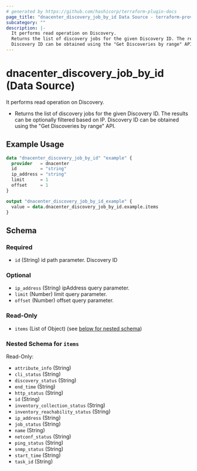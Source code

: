 ```yaml
---
# generated by https://github.com/hashicorp/terraform-plugin-docs
page_title: "dnacenter_discovery_job_by_id Data Source - terraform-provider-dnacenter"
subcategory: ""
description: |-
  It performs read operation on Discovery.
  Returns the list of discovery jobs for the given Discovery ID. The results can be optionally filtered based on IP.
  Discovery ID can be obtained using the "Get Discoveries by range" API.
---
```


# dnacenter_discovery_job_by_id (Data Source)

It performs read operation on Discovery.

- Returns the list of discovery jobs for the given Discovery ID. The results can be optionally filtered based on IP.
Discovery ID can be obtained using the "Get Discoveries by range" API.

## Example Usage

```terraform
data "dnacenter_discovery_job_by_id" "example" {
  provider   = dnacenter
  id         = "string"
  ip_address = "string"
  limit      = 1
  offset     = 1
}

output "dnacenter_discovery_job_by_id_example" {
  value = data.dnacenter_discovery_job_by_id.example.items
}
```

<!-- schema generated by tfplugindocs -->
## Schema

### Required

- `id` (String) id path parameter. Discovery ID

### Optional

- `ip_address` (String) ipAddress query parameter.
- `limit` (Number) limit query parameter.
- `offset` (Number) offset query parameter.

### Read-Only

- `items` (List of Object) (see [below for nested schema](#nestedatt--items))

<a id="nestedatt--items"></a>
### Nested Schema for `items`

Read-Only:

- `attribute_info` (String)
- `cli_status` (String)
- `discovery_status` (String)
- `end_time` (String)
- `http_status` (String)
- `id` (String)
- `inventory_collection_status` (String)
- `inventory_reachability_status` (String)
- `ip_address` (String)
- `job_status` (String)
- `name` (String)
- `netconf_status` (String)
- `ping_status` (String)
- `snmp_status` (String)
- `start_time` (String)
- `task_id` (String)


